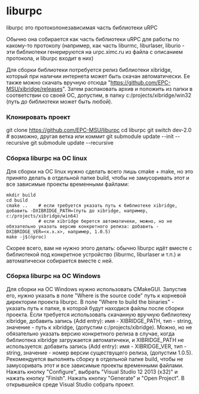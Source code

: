 # liburpc

liburpc это протоколонезависимая часть библиотеки uRPC

Обычно она собирается как часть библиотеки uRPC для работы по какому-то протоколу 
(например, как часть liburmc, liburlaser, liburio - эти библиотеки генерируются на 
urpc.ximc.ru из файла с описанием протокола, и liburpc входит в них)

Для сборки библиотеки потребуется релиз библиотеки xibridge, который при наличии интернета может быть скачан 
автоматически. Ее также можно скачать вручную отсюда "https://github.com/EPC-MSU/xibridge/releases".
Затем распаковать архив  и положить из папки в соответствии со своей  ОС, допустим, в папку c:/projects/xibridge/win32 (путь до библиотеки 
может быть любой).

### Клонировать проект
git clone https://github.com/EPC-MSU/liburpc
cd liburpc
git switch dev-2.0 # возможно, другая ветка или коммит
git submodule update --init --recursive
git submodule update --recursive

### Cборка liburpc на ОС linux
 
Для сборки на ОС linux нужно сделать всего лишь cmake + make, но это принято делать в отдельной папке build, чтобы не замусоривать этот и все зависимые проекты временными файлами:
```shell
mkdir build
cd build
cmake ..    # если требуется указать путь к библиотеке xibridge, добавить -DXIBRIDGE_PATH=(путь до xibridge, например, c:/projects/xibridge/win64)
            # если xibridge берется автоматичеки, можно, но не обязательно указать версию конкретного релиза: добавить -DXIBRIDGE_VER=<x.x.x>, например, 1.0.5)			
make -j$(nproc)
```

Скорее всего, вам не нужно этого делать: обычно liburpc идёт вместе с библиотекой 
под конкретное устройство (liburmc, liburlaser и т.п.) и автоматически собирается вместе с 
ней.

### Cборка liburpc на ОС Windows

Для сборки на ОС Windows нужно использовать CMakeGUI. Запустив его, нужно указать в поле "Where is the source code" путь к корневой директории проекта liburpc. В поле "Where to build the binaries" - указать путь к папке, 
в которой будут находися файлы после сборки проекта. Если требуется использовать скачанную вручную библиотеку xibridge,
добавить запись (Add entry): имя - XIBRIDGE_PATH, тип - string, значение - путь к xibridge, (допустим c:/projects/xibridge).
Можно, но не обязательно указать версию конкретного релиза в случае, когда библиотека xibridge загружается автоматичеки, 
и XIBRIDGE_PATH не используется: добавить запись (Add entry): имя - XIBRIDGE_VER, 
тип - string, значение - номер версии существущего релиза, (допустим 1.0.5).
Рекомендуется выполнять сборку в отдельной папке build, чтобы не замусоривать этот и все зависимые проекты временными файлами. Нажать кнопку "Configure", выбрать "Visual Studio 12 2013 (х32)" и нажать кнопку "Finish". Нажать кнопку "Generate" и "Open Project". В открывшейся среде Visual Studio собрать проект.


